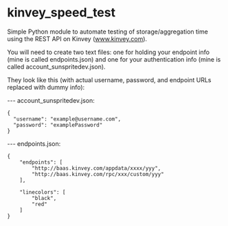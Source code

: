 kinvey_speed_test
=================

Simple Python module to automate testing of storage/aggregation time using the REST API on Kinvey (www.kinvey.com).

You will need to create two text files: one for holding your endpoint info
(mine is called endpoints.json) and one for your authentication info
(mine is called account_sunspritedev.json).

They look like this (with actual username, password, and endpoint URLs 
replaced with dummy info):

--- account_sunspritedev.json:
```
{
  "username": "example@username.com",
  "password": "examplePassword"
}
```
--- endpoints.json:
```
{
    "endpoints": [
        "http://baas.kinvey.com/appdata/xxxx/yyy", 
        "http://baas.kinvey.com/rpc/xxx/custom/yyy"
    ],

    "linecolors": [
        "black",
        "red"
    ]
} 
```